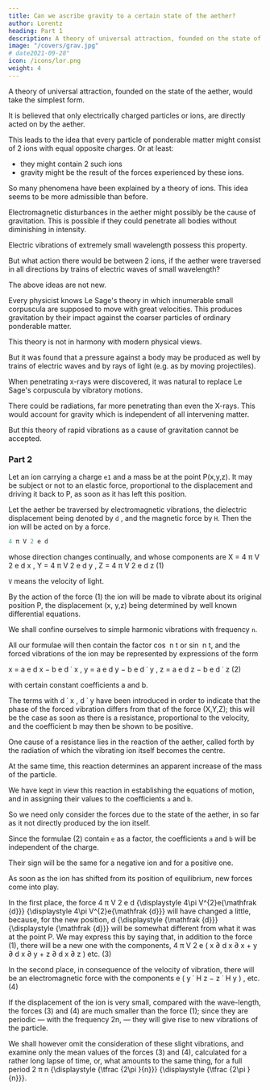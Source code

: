 ```yaml
---
title: Can we ascribe gravity to a certain state of the aether?
author: Lorentz
heading: Part 1
description: A theory of universal attraction, founded on the state of the aether, would take the simplest form.
image: "/covers/grav.jpg"
# date2021-09-28"
icon: /icons/lor.png
weight: 4
---
```



<!-- § 1. After all we have learned in the last twenty or thirty years about the mechanism of electric and magnetic phenomena, it is natural to examine in how far it is possible to account for the force of -->


A theory of universal attraction, founded on the state of the aether, would take the simplest form.

 <!-- if new hypotheses about the aether could be avoided, i.e. if the two states which exist in an electric and a magnetic field, and whose mutual connection is expressed by Maxwell equations were found sufficient for the purpose. -->


It is believed that only electrically charged particles or ions, are directly acted on by the aether. 

This leads to the idea that every particle of ponderable matter might consist of 2 ions with equal opposite charges. Or at least:
- they might contain 2 such ions 
- gravity might be the result of the forces experienced by these ions. 

So many phenomena have been explained by a theory of ions. This idea seems to be more admissible than before.

Electromagnetic disturbances in the aether might possibly be the cause of gravitation. This is possible if <!-- , they must at all events be of such a nature, that --> they could penetrate all bodies without diminishing in intensity. 

Electric vibrations of extremely small wavelength possess this property. 

But what action there would be between 2 ions, if the aether were traversed in all directions by trains of electric waves of small wavelength?

The above ideas are not new. 

Every physicist knows Le Sage's theory in which innumerable small corpuscula are supposed to move with great velocities. This produces gravitation by their impact against the coarser particles of ordinary ponderable matter. 

This theory is not in harmony with modern physical views. 

But it was found that a pressure against a body may be produced as well by trains of electric waves and by rays of light (e.g. as by moving projectiles). 

When penetrating x-rays were discovered, it was natural to replace Le Sage's corpuscula by vibratory motions.

There could be radiations, far more penetrating than even the X-rays. This would account for gravity which is independent of all intervening matter. <!-- a force which as far as we know, is independent of all intervening ponderable matter? -->

But this <!-- I have deemed it worth while to put this idea to the test. In what follows, before passing to considerations of a different order (§ 5), I shall explain the reasons for which this --> theory of rapid vibrations as a cause of gravitation cannot be accepted.


### Part 2


Let an ion carrying a charge `e1` and a mass be at the point P(x,y,z). It may be subject or not to an elastic force, proportional to the displacement and driving it back to P, as soon as it has left this position. 

Let the aether be traversed by electromagnetic vibrations, the dielectric displacement being denoted by `d` , and the magnetic force by `H`. Then the ion will be acted on by a force.

```elixir
4 π V 2 e d
```

whose direction changes continually, and whose components are
X = 4 π V 2 e d x ,   Y = 4 π V 2 e d y ,   Z = 4 π V 2 e d z 	(1)

`V` means the velocity of light.

By the action of the force (1) the ion will be made to vibrate about its original position P, the displacement (x, y,z) being determined by well known differential equations.

We shall confine ourselves to simple harmonic vibrations with frequency `n`. 

All our formulae will then contain the factor cos ⁡ n t or sin ⁡ n t, and the forced vibrations of the ion may be represented by expressions of the form 

x = a e d x − b e d ˙ x , y = a e d y − b e d ˙ y , z = a e d z − b e d ˙ z (2)

with certain constant coefficients a and b.

The terms with d ˙ x , d ˙ y  have been introduced in order to indicate that the phase of the forced vibration differs from that of the force (X,Y,Z); this will be the case as soon as there is a resistance, proportional to the velocity, and the coefficient b may then be shown to be positive. 

One cause of a resistance lies in the reaction of the aether, called forth by the radiation of which the vibrating ion itself becomes the centre.

At the same time, this reaction determines an apparent increase of the mass of the particle. 

We have kept in view this reaction in establishing the equations of motion, and in assigning their values to the coefficients `a` and `b`. 

So we need only consider the forces due to the state of the aether, in so far as it not directly produced by the ion itself.

Since the formulae (2) contain `e` as a factor, the coefficients `a` and `b` will be independent of the charge. 

Their sign will be the same for a negative ion and for a positive one.

As soon as the ion has shifted from its position of equilibrium, new forces come into play. 

In the first place, the force 4 π V 2 e d {\displaystyle 4\pi V^{2}e{\mathfrak {d}}} {\displaystyle 4\pi V^{2}e{\mathfrak {d}}} will have changed a little, because, for the new position, d {\displaystyle {\mathfrak {d}}} {\displaystyle {\mathfrak {d}}} will be somewhat different from what it was at the point P. We may express this by saying that, in addition to the force (1), there will be a new one with the components,
4 π V 2 e ( x ∂ d x ∂ x + y ∂ d x ∂ y + z ∂ d x ∂ z ) etc. 	(3)

In the second place, in consequence of the velocity of vibration, there will be an electromagnetic force with the components
e ( y ˙ H z − z ˙ H y ) , etc. 	(4)

If the displacement of the ion is very small, compared with the wave-length, the forces (3) and (4) are much smaller than the force (1); since they are periodic — with the frequency 2n, — they will give rise to new vibrations of the particle. 

We shall however omit the consideration of these slight vibrations, and examine only the mean values of the forces (3) and (4), calculated for a rather long lapse of time, or, what amounts to the same thing, for a full period 2 π n {\displaystyle {\tfrac {2\pi }{n}}} {\displaystyle {\tfrac {2\pi }{n}}}.
